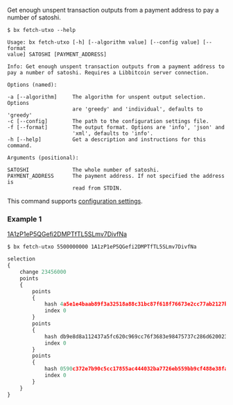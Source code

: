 Get enough unspent transaction outputs from a payment address to pay a number of satoshi.
```
$ bx fetch-utxo --help
```
```
Usage: bx fetch-utxo [-h] [--algorithm value] [--config value] [--format 
value] SATOSHI [PAYMENT_ADDRESS]                                         

Info: Get enough unspent transaction outputs from a payment address to   
pay a number of satoshi. Requires a Libbitcoin server connection.        

Options (named):

-a [--algorithm]     The algorithm for unspent output selection. Options 
                     are 'greedy' and 'individual', defaults to 'greedy' 
-c [--config]        The path to the configuration settings file.        
-f [--format]        The output format. Options are 'info', 'json' and   
                     'xml', defaults to 'info'.                          
-h [--help]          Get a description and instructions for this command.

Arguments (positional):

SATOSHI              The whole number of satoshi.                        
PAYMENT_ADDRESS      The payment address. If not specified the address is
                     read from STDIN.  
```
This command supports [configuration settings](Configuration-Settings).

### Example 1
[1A1zP1eP5QGefi2DMPTfTL5SLmv7DivfNa](https://blockchain.info/address/1A1zP1eP5QGefi2DMPTfTL5SLmv7DivfNa)
```
$ bx fetch-utxo 5500000000 1A1zP1eP5QGefi2DMPTfTL5SLmv7DivfNa
```
```js
selection
{
    change 23456000
    points
    {
        points
        {
            hash 4a5e1e4baab89f3a32518a88c31bc87f618f76673e2cc77ab2127b7afdeda33b
            index 0
        }
        points
        {
            hash db9e8d8a112437a5fc620c969cc76f3683e98475737c286d62002369f0f46fe5
            index 0
        }
        points
        {
            hash 0590c372e7b90c5cc17855ac444032ba7726eb559bb9cf488e38fa6cdc4fcc40
            index 0
        }
    }
}
```